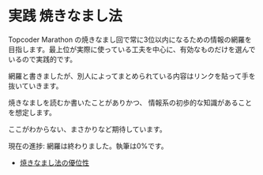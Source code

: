 
# 実践 焼きなまし法

Topcoder Marathon の焼きなまし回で常に3位以内になるための情報の網羅を目指します。最上位が実際に使っている工夫を中心に、有効なものだけを選んでいるので実践的です。

網羅と書きましたが、別人によってまとめられている内容はリンクを貼って手を抜いていきます。

焼きなましを読むか書いたことがありかつ、 情報系の初歩的な知識があることを想定します。

ここがわからない、まさかりなど期待しています。

現在の進捗: 網羅は終わりました。執筆は0%です。

- [焼きなまし法の優位性](/焼きなまし法の優位性.md)
